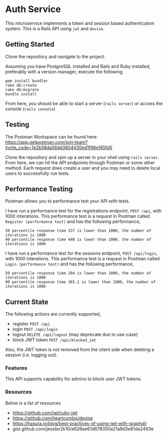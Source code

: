 # Auth Service

This microservice implements a token and session based authentication system. This is a Rails API using `jwt` and `devise`.

## Getting Started

Clone the repository and navigate to the project.

Assuming you have PostgreSQL installed and Rails and Ruby installed, preferably with a version manager, execute the following
```
gem install bundler
rake db:create
rake db:migrate
bundle install
```

From here, you should be able to start a server (`rails server`) or access the console (`rails console`)

## Testing

The Postman Workspace can be found here: https://app.getpostman.com/join-team?invite_code=1e2b58da56dd3804430ed1f96e165fd5

Clone the repository and spin up a server in your shell using `rails server`. From here, we can hit the API endpoints through Postman or some other method. Each request does create a user and you may need to delete local users to successfully run tests.


## Performance Testing

Postman allows you to performance test your API with tests. 

I have run a performance test for the registrations endpoint, `POST /api`, with 1000 interations. This performance test is a request in Postman called `Register (performance test)` and has the following performance,
```
50 percentile response time 337 is lower than 1000, the number of iterations is 1000
90 percentile response time 448 is lower than 1000, the number of iterations is 1000
```

I have run a performance test for the sessions endpoint, `POST /api/login`, with 1000 interations. This performance test is a request in Postman called `Login (performance test)` and has the following performance,
```
50 percentile response time 294 is lower than 1000, the number of iterations is 1000
90 percentile response time 365.1 is lower than 1000, the number of iterations is 1000
```


## Current State

The following actions are currently supported,
- register `POST /api`
- login `POST /api/login`
- logout `DELETE /api/logout` (may deprecate due to use-case)
- block JWT token `POST /api/blocked_jwt`

Also, the JWT token is not removed from the client side when deleting a session (i.e. logging out).


### Features

This API supports capability for admins to block user JWT tokens.

### Resources

Below is a list of resources
- https://github.com/jwt/ruby-jwt
- https://github.com/heartcombo/devise
- https://hasura.io/blog/best-practices-of-using-jwt-with-graphql/
- gist.github.com/jesster2k10/e626ee61d678350a21a9d3e81da2493e
